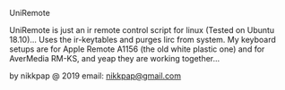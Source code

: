 UniRemote

UniRemote is just an ir remote control script for linux (Tested on Ubuntu 18.10)...
Uses the ir-keytables and purges lirc from system.
My keyboard setups are for Apple Remote A1156 (the old white plastic one) and  for AverMedia RM-KS, 
and yeap they are working together...


by nikkpap @ 2019 email: nikkpap@gmail.com
